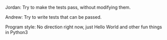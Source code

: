 Jordan:
Try to make the tests pass, without modifying them.

Andrew:
Try to write tests that can be passed.

Program style:
No direction right now, just Hello World and other fun things in Python3
